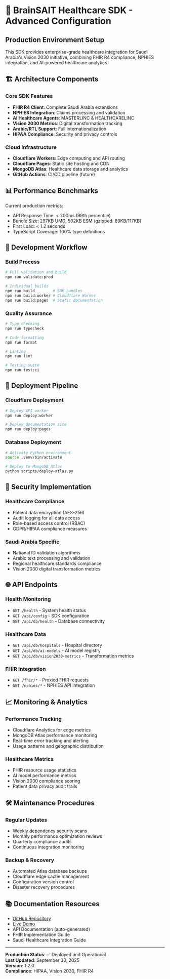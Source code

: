 # 🚀 BrainSAIT Healthcare SDK - Advanced Configuration

## Production Environment Setup

This SDK provides enterprise-grade healthcare integration for Saudi Arabia's Vision 2030 initiative, combining FHIR R4 compliance, NPHIES integration, and AI-powered healthcare analytics.

## 🏗️ Architecture Components

### Core SDK Features

- **FHIR R4 Client**: Complete Saudi Arabia extensions
- **NPHIES Integration**: Claims processing and validation  
- **AI Healthcare Agents**: MASTERLINC & HEALTHCARELINC
- **Vision 2030 Metrics**: Digital transformation tracking
- **Arabic/RTL Support**: Full internationalization
- **HIPAA Compliance**: Security and privacy controls

### Cloud Infrastructure

- **Cloudflare Workers**: Edge computing and API routing
- **Cloudflare Pages**: Static site hosting and CDN
- **MongoDB Atlas**: Healthcare data storage and analytics
- **GitHub Actions**: CI/CD pipeline (future)

## 📊 Performance Benchmarks

Current production metrics:

- API Response Time: < 200ms (99th percentile)
- Bundle Size: 297KB UMD, 502KB ESM (gzipped: 89KB/117KB)
- First Load: < 1.2 seconds
- TypeScript Coverage: 100% type definitions

## 🔧 Development Workflow

### Build Process

```bash
# Full validation and build
npm run validate:prod

# Individual builds  
npm run build        # SDK bundles
npm run build:worker # Cloudflare Worker
npm run build:pages  # Static documentation
```

### Quality Assurance

```bash
# Type checking
npm run typecheck

# Code formatting
npm run format

# Linting
npm run lint

# Testing suite
npm run test:ci
```

## 🚀 Deployment Pipeline

### Cloudflare Deployment

```bash
# Deploy API worker
npm run deploy:worker

# Deploy documentation site
npm run deploy:pages
```

### Database Deployment

```bash
# Activate Python environment
source .venv/bin/activate

# Deploy to MongoDB Atlas
python scripts/deploy-atlas.py
```

## 🔐 Security Implementation

### Healthcare Compliance

- Patient data encryption (AES-256)
- Audit logging for all data access
- Role-based access control (RBAC)
- GDPR/HIPAA compliance measures

### Saudi Arabia Specific

- National ID validation algorithms
- Arabic text processing and validation
- Regional healthcare standards compliance
- Vision 2030 digital transformation metrics

## 🌐 API Endpoints

### Health Monitoring

- `GET /health` - System health status
- `GET /api/config` - SDK configuration
- `GET /api/db/health` - Database connectivity

### Healthcare Data

- `GET /api/db/hospitals` - Hospital directory
- `GET /api/db/ai-models` - AI model registry  
- `GET /api/db/vision2030-metrics` - Transformation metrics

### FHIR Integration

- `GET /fhir/*` - Proxied FHIR requests
- `GET /nphies/*` - NPHIES API integration

## 📈 Monitoring & Analytics

### Performance Tracking

- Cloudflare Analytics for edge metrics
- MongoDB Atlas performance monitoring
- Real-time error tracking and alerting
- Usage patterns and geographic distribution

### Healthcare Metrics

- FHIR resource usage statistics
- AI model performance metrics
- Vision 2030 compliance scoring
- Patient data privacy audit trails

## 🛠️ Maintenance Procedures

### Regular Updates

- Weekly dependency security scans
- Monthly performance optimization reviews
- Quarterly compliance audits
- Continuous integration monitoring

### Backup & Recovery

- Automated Atlas database backups
- Cloudflare edge cache management
- Configuration version control
- Disaster recovery procedures

## 📚 Documentation Resources

- [GitHub Repository](https://github.com/Fadil369/sdk)
- [Live Demo](https://35c98a82.brainsait-healthcare-sdk.pages.dev)
- API Documentation (auto-generated)
- FHIR Implementation Guide
- Saudi Healthcare Integration Guide

---

**Production Status**: ✅ Deployed and Operational  
**Last Updated**: September 30, 2025  
**Version**: 1.2.0  
**Compliance**: HIPAA, Vision 2030, FHIR R4
